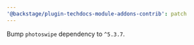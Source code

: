 ```yaml
---
'@backstage/plugin-techdocs-module-addons-contrib': patch
---
```


Bump `photoswipe` dependency to `^5.3.7`.
